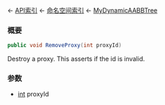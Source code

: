 ← [API索引](Api-Index) ← [命名空间索引](Namespace-Index) ← [MyDynamicAABBTree](VRageMath.MyDynamicAABBTree)

### 概要

```csharp
public void RemoveProxy(int proxyId)
```

Destroy a proxy. This asserts if the id is invalid.

### 参数

* [int](https://docs.microsoft.com/en-us/dotnet/api/System.Int32?view=netframework-4.6) proxyId
